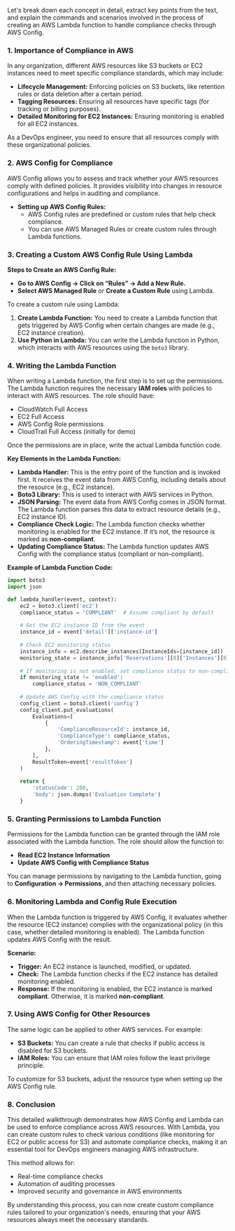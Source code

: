 Let's break down each concept in detail, extract key points from the text, and explain the commands and scenarios involved in the process of creating an AWS Lambda function to handle compliance checks through AWS Config.

### **1. Importance of Compliance in AWS**
In any organization, different AWS resources like S3 buckets or EC2 instances need to meet specific compliance standards, which may include:
   - **Lifecycle Management:** Enforcing policies on S3 buckets, like retention rules or data deletion after a certain period.
   - **Tagging Resources:** Ensuring all resources have specific tags (for tracking or billing purposes).
   - **Detailed Monitoring for EC2 Instances:** Ensuring monitoring is enabled for all EC2 instances.

As a DevOps engineer, you need to ensure that all resources comply with these organizational policies.

### **2. AWS Config for Compliance**
AWS Config allows you to assess and track whether your AWS resources comply with defined policies. It provides visibility into changes in resource configurations and helps in auditing and compliance.

- **Setting up AWS Config Rules:**
   - AWS Config rules are predefined or custom rules that help check compliance.
   - You can use AWS Managed Rules or create custom rules through Lambda functions.

### **3. Creating a Custom AWS Config Rule Using Lambda**
**Steps to Create an AWS Config Rule:**
   - **Go to AWS Config → Click on “Rules” → Add a New Rule.**
   - **Select AWS Managed Rule** or **Create a Custom Rule** using Lambda.
   
   To create a custom rule using Lambda:
   1. **Create Lambda Function:** You need to create a Lambda function that gets triggered by AWS Config when certain changes are made (e.g., EC2 instance creation).
   2. **Use Python in Lambda:** You can write the Lambda function in Python, which interacts with AWS resources using the `boto3` library.

### **4. Writing the Lambda Function**
When writing a Lambda function, the first step is to set up the permissions. The Lambda function requires the necessary **IAM roles** with policies to interact with AWS resources. The role should have:
   - CloudWatch Full Access
   - EC2 Full Access
   - AWS Config Role permissions
   - CloudTrail Full Access (initially for demo)

Once the permissions are in place, write the actual Lambda function code.

**Key Elements in the Lambda Function:**
   - **Lambda Handler:** This is the entry point of the function and is invoked first. It receives the event data from AWS Config, including details about the resource (e.g., EC2 instance).
   - **Boto3 Library:** This is used to interact with AWS services in Python.
   - **JSON Parsing:** The event data from AWS Config comes in JSON format. The Lambda function parses this data to extract resource details (e.g., EC2 instance ID).
   - **Compliance Check Logic:** The Lambda function checks whether monitoring is enabled for the EC2 instance. If it’s not, the resource is marked as **non-compliant**.
   - **Updating Compliance Status:** The Lambda function updates AWS Config with the compliance status (compliant or non-compliant).

**Example of Lambda Function Code:**
```python
import boto3
import json

def lambda_handler(event, context):
    ec2 = boto3.client('ec2')
    compliance_status = 'COMPLIANT'  # Assume compliant by default
    
    # Get the EC2 instance ID from the event
    instance_id = event['detail']['instance-id']
    
    # Check EC2 monitoring status
    instance_info = ec2.describe_instances(InstanceIds=[instance_id])
    monitoring_state = instance_info['Reservations'][0]['Instances'][0]['Monitoring']['State']
    
    # If monitoring is not enabled, set compliance status to non-compliant
    if monitoring_state != 'enabled':
        compliance_status = 'NON_COMPLIANT'
    
    # Update AWS Config with the compliance status
    config_client = boto3.client('config')
    config_client.put_evaluations(
        Evaluations=[
            {
                'ComplianceResourceId': instance_id,
                'ComplianceType': compliance_status,
                'OrderingTimestamp': event['time']
            },
        ],
        ResultToken=event['resultToken']
    )
    
    return {
        'statusCode': 200,
        'body': json.dumps('Evaluation Complete')
    }
```

### **5. Granting Permissions to Lambda Function**
Permissions for the Lambda function can be granted through the IAM role associated with the Lambda function. The role should allow the function to:
   - **Read EC2 Instance Information**
   - **Update AWS Config with Compliance Status**

You can manage permissions by navigating to the Lambda function, going to **Configuration → Permissions**, and then attaching necessary policies.

### **6. Monitoring Lambda and Config Rule Execution**
When the Lambda function is triggered by AWS Config, it evaluates whether the resource (EC2 instance) complies with the organizational policy (in this case, whether detailed monitoring is enabled). The Lambda function updates AWS Config with the result.

**Scenario:**
- **Trigger:** An EC2 instance is launched, modified, or updated.
- **Check:** The Lambda function checks if the EC2 instance has detailed monitoring enabled.
- **Response:** If the monitoring is enabled, the EC2 instance is marked **compliant**. Otherwise, it is marked **non-compliant**.

### **7. Using AWS Config for Other Resources**
The same logic can be applied to other AWS services. For example:
   - **S3 Buckets:** You can create a rule that checks if public access is disabled for S3 buckets.
   - **IAM Roles:** You can ensure that IAM roles follow the least privilege principle.

To customize for S3 buckets, adjust the resource type when setting up the AWS Config rule.

### **8. Conclusion**
This detailed walkthrough demonstrates how AWS Config and Lambda can be used to enforce compliance across AWS resources. With Lambda, you can create custom rules to check various conditions (like monitoring for EC2 or public access for S3) and automate compliance checks, making it an essential tool for DevOps engineers managing AWS infrastructure.

This method allows for:
   - Real-time compliance checks
   - Automation of auditing processes
   - Improved security and governance in AWS environments

By understanding this process, you can now create custom compliance rules tailored to your organization's needs, ensuring that your AWS resources always meet the necessary standards.
